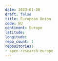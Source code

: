 ```yaml
---
date: 2023-01-30
draft: false
title: European Union
code: EU
continent: Europe
latitude:
longitude:
repo_count: 1
repositories:
- open-research-europe
---
```



